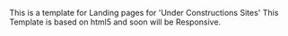 This is a template for Landing pages for 'Under Constructions Sites'
This Template is based on html5 and soon will be Responsive.